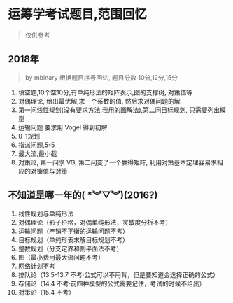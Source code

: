 # 运筹学考试题目,范围回忆
>仅供参考

## 2018年
>by mbinary
根据题目序号回忆, 题目分数 10分,12分,15分
1. 填空题,10个空10分,有单纯形法的矩阵表示,图的支撑树, 对策值等
2. 对偶理论, 给出最优解,求一个系数的值, 然后求对偶问题的解
3. 第一问线性规划(没有要求方法,我用的图解法),第二问目标规划, 只需要列出模型
4. 运输问题 要求用 Vogel 得到初解
5. 0-1规划
6. 指派问题,5-5
7. 最大流,最小截
8. 对策论, 第一问求 VG, 第二问变了一个赢得矩阵, 利用对策基本定理容易求相应的对策值与对策







## 不知道是哪一年的( *︾▽︾)(2016?)
1.  线性规划与单纯形法 
2.  对偶理论（影子价格，对偶单纯形法，灵敏度分析不考） 
3.  运输问题（产销不平衡的运输问题不考） 
4.  目标规划（单纯形表求解目标规划不考） 
5.  整数规划（分支定界和割平面法不考） 
6.  图（最小费用最大流问题不考） 
7.  网络计划不考 
8.  排队论（13.5-13.7 不考·公式可以不用背，但是要知道会选择正确的公式） 
9.  存储论（14.4 不考·前四种模型的公式需要记住，考试的时候不给出） 
10.  对策论（15.4 不考） 
